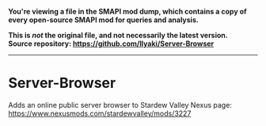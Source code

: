**You're viewing a file in the SMAPI mod dump, which contains a copy of every open-source SMAPI mod
for queries and analysis.**

**This is _not_ the original file, and not necessarily the latest version.**  
**Source repository: https://github.com/Ilyaki/Server-Browser**

----

# Server-Browser
Adds an online public server browser to Stardew Valley
Nexus page: https://www.nexusmods.com/stardewvalley/mods/3227
